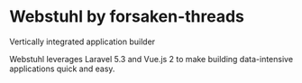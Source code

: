 # Webstuhl by forsaken-threads
Vertically integrated application builder

Webstuhl leverages Laravel 5.3 and Vue.js 2 to make building data-intensive applications quick and easy.
